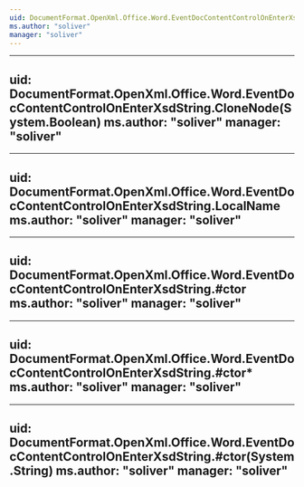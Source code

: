 ```yaml
---
uid: DocumentFormat.OpenXml.Office.Word.EventDocContentControlOnEnterXsdString
ms.author: "soliver"
manager: "soliver"
---
```


---
uid: DocumentFormat.OpenXml.Office.Word.EventDocContentControlOnEnterXsdString.CloneNode(System.Boolean)
ms.author: "soliver"
manager: "soliver"
---

---
uid: DocumentFormat.OpenXml.Office.Word.EventDocContentControlOnEnterXsdString.LocalName
ms.author: "soliver"
manager: "soliver"
---

---
uid: DocumentFormat.OpenXml.Office.Word.EventDocContentControlOnEnterXsdString.#ctor
ms.author: "soliver"
manager: "soliver"
---

---
uid: DocumentFormat.OpenXml.Office.Word.EventDocContentControlOnEnterXsdString.#ctor*
ms.author: "soliver"
manager: "soliver"
---

---
uid: DocumentFormat.OpenXml.Office.Word.EventDocContentControlOnEnterXsdString.#ctor(System.String)
ms.author: "soliver"
manager: "soliver"
---
